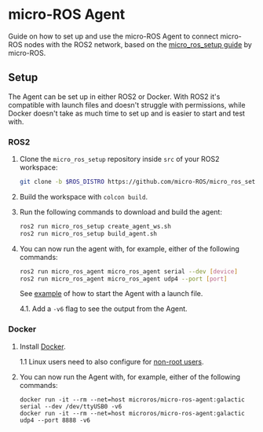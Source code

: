 # micro-ROS Agent

Guide on how to set up and use the micro-ROS Agent to connect micro-ROS nodes with the ROS2 network, based on the [micro_ros_setup guide](https://github.com/micro-ROS/micro_ros_setup/blob/galactic/README.md) by micro-ROS.

## Setup

The Agent can be set up in either ROS2 or Docker. With ROS2 it's compatible with launch files and doesn't struggle with permissions, while Docker doesn't take as much time to set up and is easier to start and test with.

### ROS2

1. Clone the `micro_ros_setup` repository inside `src` of your ROS2 workspace:
    ```bash
    git clone -b $ROS_DISTRO https://github.com/micro-ROS/micro_ros_setup.git
    ```
2. Build the workspace with `colcon build`.
3. Run the following commands to download and build the agent:
    ```bash
    ros2 run micro_ros_setup create_agent_ws.sh
    ros2 run micro_ros_setup build_agent.sh
    ```
4. You can now run the agent with, for example, either of the following commands:
    ```bash
    ros2 run micro_ros_agent micro_ros_agent serial --dev [device]
    ros2 run micro_ros_agent micro_ros_agent udp4 --port [port]
    ```
    See [example](ROS2/agent_launch.py) of how to start the Agent with a launch file.

    4.1. Add a `-v6` flag to see the output from the Agent.

### Docker

1. Install [Docker](https://docs.docker.com/engine/install/).
    
    1.1 Linux users need to also configure for [non-root users](https://docs.docker.com/engine/install/linux-postinstall/#manage-docker-as-a-non-root-user).
2. You can now run the Agent with, for example, either of the following commands:
    ```
    docker run -it --rm --net=host microros/micro-ros-agent:galactic serial --dev /dev/ttyUSB0 -v6
    docker run -it --rm --net=host microros/micro-ros-agent:galactic udp4 --port 8888 -v6
    ```